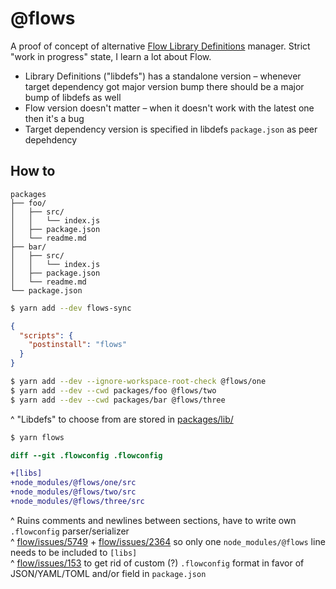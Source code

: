 # @flows

A proof of concept of alternative [Flow Library Definitions](https://flow.org/en/docs/libdefs/) manager. Strict "work in progress" state, I learn a lot about Flow.

* Library Definitions ("libdefs") has a standalone version – whenever target dependency got major version bump there should be a major bump of libdefs as well
* Flow version doesn't matter – when it doesn't work with the latest one then it's a bug
* Target dependency version is specified in libdefs `package.json` as peer depehdency

## How to

```
packages
├── foo/
│   ├── src/
│   │   └── index.js
│   ├── package.json
│   └── readme.md
├── bar/
│   ├── src/
│   │   └── index.js
│   ├── package.json
│   └── readme.md
└── package.json
```

```sh
$ yarn add --dev flows-sync
```

```json
{
  "scripts": {
    "postinstall": "flows"
  }
}
```

```sh
$ yarn add --dev --ignore-workspace-root-check @flows/one
$ yarn add --dev --cwd packages/foo @flows/two
$ yarn add --dev --cwd packages/bar @flows/three
```

^ "Libdefs" to choose from are stored in [packages/lib/](packages/lib)

```sh
$ yarn flows
```

```diff
diff --git .flowconfig .flowconfig

+[libs]
+node_modules/@flows/one/src
+node_modules/@flows/two/src
+node_modules/@flows/three/src
```

^ Ruins comments and newlines between sections, have to write own `.flowconfig` parser/serializer<br/>
^ [flow/issues/5749](https://github.com/facebook/flow/issues/5749) +  [flow/issues/2364](https://github.com/facebook/flow/issues/2364) so only one `node_modules/@flows` line needs to be included to `[libs]`<br/>
^ [flow/issues/153](https://github.com/facebook/flow/issues/153) to get rid of custom (?) `.flowconfig` format in favor of JSON/YAML/TOML and/or field in `package.json`
